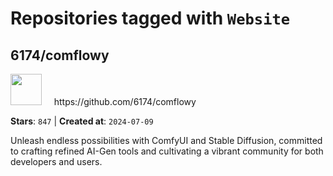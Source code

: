# Repositories tagged with `Website`


## 6174/comflowy


<a href='https://github.com/6174/comflowy'>
<img src="https://avatars.githubusercontent.com/u/3872872?v=4" width="50" height="50"></a> &nbsp; &nbsp; https://github.com/6174/comflowy

**Stars**: `847` | **Created at**: `2024-07-09`


Unleash endless possibilities with ComfyUI and Stable Diffusion, committed to crafting refined AI-Gen tools and cultivating a vibrant community for both developers and users. 
